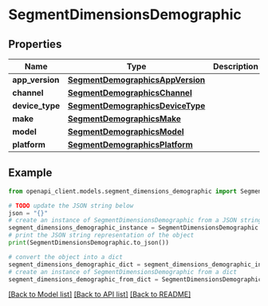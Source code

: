 # SegmentDimensionsDemographic


## Properties

Name | Type | Description | Notes
------------ | ------------- | ------------- | -------------
**app_version** | [**SegmentDemographicsAppVersion**](SegmentDemographicsAppVersion.md) |  | [optional] 
**channel** | [**SegmentDemographicsChannel**](SegmentDemographicsChannel.md) |  | [optional] 
**device_type** | [**SegmentDemographicsDeviceType**](SegmentDemographicsDeviceType.md) |  | [optional] 
**make** | [**SegmentDemographicsMake**](SegmentDemographicsMake.md) |  | [optional] 
**model** | [**SegmentDemographicsModel**](SegmentDemographicsModel.md) |  | [optional] 
**platform** | [**SegmentDemographicsPlatform**](SegmentDemographicsPlatform.md) |  | [optional] 

## Example

```python
from openapi_client.models.segment_dimensions_demographic import SegmentDimensionsDemographic

# TODO update the JSON string below
json = "{}"
# create an instance of SegmentDimensionsDemographic from a JSON string
segment_dimensions_demographic_instance = SegmentDimensionsDemographic.from_json(json)
# print the JSON string representation of the object
print(SegmentDimensionsDemographic.to_json())

# convert the object into a dict
segment_dimensions_demographic_dict = segment_dimensions_demographic_instance.to_dict()
# create an instance of SegmentDimensionsDemographic from a dict
segment_dimensions_demographic_from_dict = SegmentDimensionsDemographic.from_dict(segment_dimensions_demographic_dict)
```
[[Back to Model list]](../README.md#documentation-for-models) [[Back to API list]](../README.md#documentation-for-api-endpoints) [[Back to README]](../README.md)


